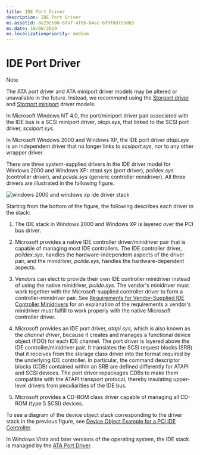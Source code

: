 ```yaml
---
title: IDE Port Driver
description: IDE Port Driver
ms.assetid: 8e292680-6fa7-4f6b-b4ec-6f0f0d795d03
ms.date: 10/08/2019
ms.localizationpriority: medium
---
```


# IDE Port Driver

>[!NOTE]
> The ATA port driver and ATA miniport driver models may be altered or unavailable in the future. Instead, we recommend using the [Storport driver](storport-driver-overview.md) and [Storport miniport](https://docs.microsoft.com/windows-hardware/drivers/storage/storport-miniport-drivers) driver models.

In Microsoft Windows NT 4.0, the port/miniport driver pair associated with the IDE bus is a SCSI miniport driver, *atapi.sys*, that linked to the SCSI port driver, *scsiport.sys*.

In Microsoft Windows 2000 and Windows XP, the IDE port driver *atapi.sys* is an independent driver that no longer links to *scsiport.sys*, nor to any other wrapper driver.

There are three system-supplied drivers in the IDE driver model for Windows 2000 and Windows XP: *atapi.sys* (port driver), *pciidex.sys* (controller driver), and *pciide.sys* (generic controller minidriver). All three drivers are illustrated in the following figure.

![windows 2000 and windows xp ide driver stack ](images/idedrvrs.png)

Starting from the bottom of the figure, the following describes each driver in the stack:

1. The IDE stack in Windows 2000 and Windows XP is layered over the PCI bus driver.

2. Microsoft provides a native IDE controller driver/minidriver pair that is capable of managing most IDE controllers. The IDE controller driver, *pciidex.sys*, handles the hardware-independent aspects of the driver pair, and the minidriver, *pciide.sys*, handles the hardware-dependent aspects.

3. Vendors can elect to provide their own IDE controller minidriver instead of using the native minidriver, *pciide.sys*. The vendor's minidriver must work together with the Microsoft-supplied controller driver to form a controller-minidriver pair. See [Requirements for Vendor-Supplied IDE Controller Minidrivers](requirements-for-vendor-supplied-ide-controller-minidrivers.md) for an explanation of the requirements a vendor's minidriver must fulfill to work properly with the native Microsoft controller driver.

4. Microsoft provides an IDE port driver, *atapi.sys,* which is also known as the *channel driver*, because it creates and manages a functional device object (FDO) for each IDE channel. The port driver is layered above the IDE controller/minidriver pair. It translates the SCSI request blocks (SRB) that it receives from the storage class driver into the format required by the underlying IDE controller. In particular, the command descriptor blocks (CDB) contained within an SRB are defined differently for ATAPI and SCSI devices. The port driver repackages CDBs to make them compatible with the ATAPI transport protocol, thereby insulating upper-level drivers from peculiarities of the IDE bus.

5. Microsoft provides a CD-ROM class driver capable of managing all CD-ROM (type 5 SCSI) devices.

To see a diagram of the device object stack corresponding to the driver stack in the previous figure, see [Device Object Example for a PCI IDE Controller](device-object-example-for-a-pci-ide-controller.md).

In Windows Vista and later versions of the operating system, the IDE stack is managed by the [ATA Port Driver](ata-port-driver-overview.md).
